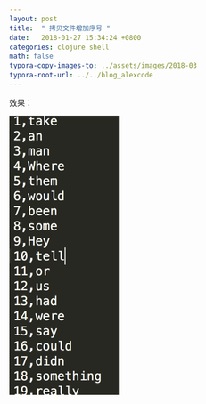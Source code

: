 ```yaml
---
layout: post
title:  " 拷贝文件增加序号 "
date:   2018-01-27 15:34:24 +0800
categories: clojure shell
math: false
typora-copy-images-to: ../assets/images/2018-03
typora-root-url: ../../blog_alexcode
---
```



<script src="https://gist.github.com/foxlog/297316c0fac98ca1c7de9c6b1e683d55.js"></script>



效果：

![0039C39E-B58C-4CB8-A5A7-36D4BD456C31](/assets/images/2018-03/0039C39E-B58C-4CB8-A5A7-36D4BD456C31.png)